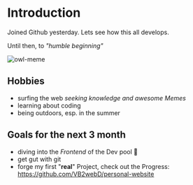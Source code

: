 # Introduction
Joined Github yesterday. Lets see how this all develops.

Until then, to *"humble beginning"*

![owl-meme](https://www.memesmonkey.com/images/memesmonkey/e3/e3d43244fb4eb5fed1d2833f9c4f6b14.jpeg)

## Hobbies
- surfing the web *seeking knowledge and awesome Memes*
- learning about coding
- being outdoors, esp. in the summer

## Goals for the next 3 month
- diving into the _Frontend_ of the Dev pool :zany_face:
- get gut with git
- forge my first "**real**" Project,
check out the Progress:  
https://github.com/VB2webD/personal-website

